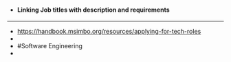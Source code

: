 - #### Linking Job titles with description and requirements
- ---
- https://handbook.msimbo.org/resources/applying-for-tech-roles
-
- #Software Engineering
-